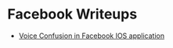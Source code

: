 # Facebook Writeups 

- [ Voice Confusion in Facebook IOS application](https://www.pantaprakash.com.np/posts/categories/bugbounty-writeup/5.html)
